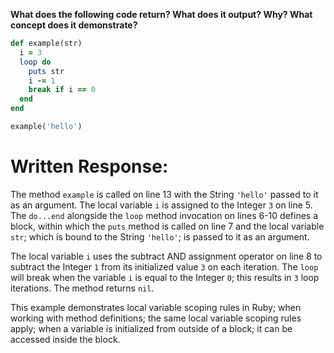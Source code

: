 **What does the following code return? What does it output? Why? What concept does it demonstrate?**

```ruby
def example(str)
  i = 3
  loop do
    puts str
    i -= 1
    break if i == 0
  end
end

example('hello')
```

# Written Response:

The method `example` is called on line 13 with the String `'hello'` passed to it as an argument. The local variable `i` is assigned to the Integer `3` on line 5. The `do...end` alongside the `loop` method invocation on lines 6-10 defines a block, within which the `puts` method is called on line 7 and the local variable `str`; which is bound to the String `'hello'`; is passed to it as an argument.

The local variable `i` uses the subtract AND assignment operator on line 8 to subtract the Integer `1` from its initialized value `3` on each iteration. The `loop` will break when the variable `i` is equal to the Integer `0`; this results in `3` loop iterations. The method returns `nil`.

This example demonstrates local variable scoping rules in Ruby; when working with method definitions; the same local variable scoping rules apply; when a variable is initialized from outside of a block; it can be accessed inside the block.


